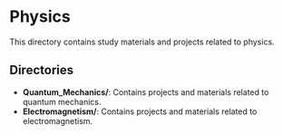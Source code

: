 # Physics

This directory contains study materials and projects related to physics.

## Directories
- **Quantum_Mechanics/**: Contains projects and materials related to quantum mechanics.
- **Electromagnetism/**: Contains projects and materials related to electromagnetism.
